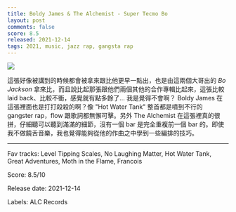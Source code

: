 ```yaml
---
title: Boldy James & The Alchemist - Super Tecmo Bo
layout: post
comments: false
score: 8.5
released: 2021-12-14
tags: 2021, music, jazz rap, gangsta rap
---
```


![](https://alcrecords.com/cdn/shop/products/ALC5044-Front_960x960_crop_center.jpg?v=1639463330)

這張好像被講到的時候都會被拿來跟比他更早一點出，也是由這兩個大哥出的 _Bo Jackson_ 拿來比，而且說比起那張跟他們兩個其他的合作專輯比起來，這張比較 laid back、比較不衝，感覺就有點多餘了... 我是覺得不會啊？ Boldy James 在這張裡面也是打打殺殺的啊？像 "Hot Water Tank" 整首都是噴到不行的 gangster rap，flow 跟歌詞都無懈可擊。另外 The Alchemist 在這張裡真的很拼，仔細聽可以聽到滿滿的細節，沒有一個 bar 是完全重複前一個 bar 的。即使我不做饒舌音樂，我也覺得能夠從他的作曲之中學到一些編排的技巧。

---

Fav tracks: Level Tipping Scales, No Laughing Matter, Hot Water Tank, Great Adventures, Moth in the Flame, Francois

Score: 8.5/10

Release date: 2021-12-14

Labels: ALC Records

